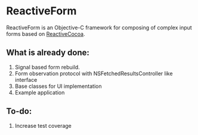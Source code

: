 ReactiveForm
============

ReactiveForm is an Objective-C framework for composing of complex input forms based on [ReactiveCocoa](https://github.com/ReactiveCocoa/ReactiveCocoa).

## What is already done:
1. Signal based form rebuild.
2. Form observation protocol with NSFetchedResultsController like interface
3. Base classes for UI implementation
4. Example application

## To-do:
1. Increase test coverage
